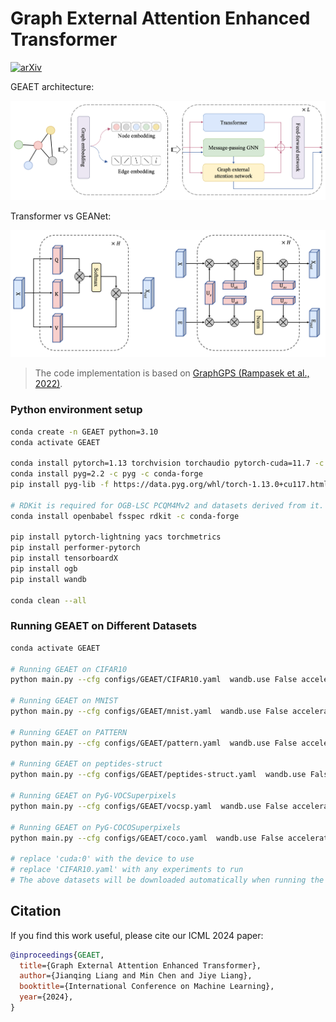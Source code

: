 # Graph External Attention Enhanced Transformer

[![arXiv](https://img.shields.io/badge/arXiv-2205.12454-b31b1b.svg)](https://arxiv.org/abs/2205.12454)



GEAET architecture:

![GraphGPS-viz](GEAET.png)

Transformer vs GEANet:

![GraphGPS-viz](self_external.png)

> The code implementation is based on [GraphGPS (Rampasek et al., 2022)](https://github.com/rampasek/GraphGPS).

### Python environment setup

```bash
conda create -n GEAET python=3.10
conda activate GEAET

conda install pytorch=1.13 torchvision torchaudio pytorch-cuda=11.7 -c pytorch -c nvidia
conda install pyg=2.2 -c pyg -c conda-forge
pip install pyg-lib -f https://data.pyg.org/whl/torch-1.13.0+cu117.html

# RDKit is required for OGB-LSC PCQM4Mv2 and datasets derived from it.  
conda install openbabel fsspec rdkit -c conda-forge

pip install pytorch-lightning yacs torchmetrics
pip install performer-pytorch
pip install tensorboardX
pip install ogb
pip install wandb

conda clean --all
```


### Running GEAET on Different Datasets
```bash
conda activate GEAET

# Running GEAET on CIFAR10
python main.py --cfg configs/GEAET/CIFAR10.yaml  wandb.use False accelerator "cuda:0"

# Running GEAET on MNIST
python main.py --cfg configs/GEAET/mnist.yaml  wandb.use False accelerator "cuda:0"

# Running GEAET on PATTERN
python main.py --cfg configs/GEAET/pattern.yaml  wandb.use False accelerator "cuda:0"

# Running GEAET on peptides-struct
python main.py --cfg configs/GEAET/peptides-struct.yaml  wandb.use False accelerator "cuda:0"

# Running GEAET on PyG-VOCSuperpixels
python main.py --cfg configs/GEAET/vocsp.yaml  wandb.use False accelerator "cuda:0"

# Running GEAET on PyG-COCOSuperpixels
python main.py --cfg configs/GEAET/coco.yaml  wandb.use False accelerator "cuda:0" 

# replace 'cuda:0' with the device to use
# replace 'CIFAR10.yaml' with any experiments to run
# The above datasets will be downloaded automatically when running the code.

```


## Citation

If you find this work useful, please cite our ICML 2024 paper:
```bibtex
@inproceedings{GEAET,
  title={Graph External Attention Enhanced Transformer},
  author={Jianqing Liang and Min Chen and Jiye Liang},
  booktitle={International Conference on Machine Learning},
  year={2024},
}
```
